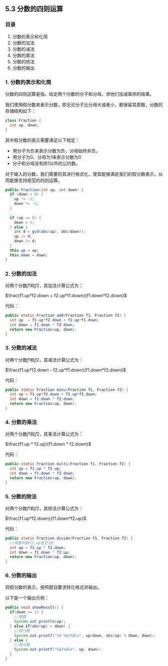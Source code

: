 ## 5.3 分数的四则运算

### 目录

1. 分数的表示和化简
2. 分数的加法
3. 分数的减法
4. 分数的乘法
5. 分数的除法
6. 分数的输出



### 1. 分数的表示和化简

分数的四则运算是指，给定两个分数的分子和分母，求他们加减乘除的结果。

我们使用假分数来表示分数，即无论分子比分母大或者小，都保留其原数，分数的存储结构如下：

```java
class Fraction {
  int up, down;
}
```

其中假分数的表示需要满足以下规定：

* 用分子为负来表示分数为负，分母始终非负。
* 用分子为0、分母为1来表示分数为0
* 分子和分母没有除1以外的公约数。



对于输入的分数，我们需要将其进行格式化，使其能够满足我们的假分数表示，从而能够支持规范的四则运算。

```java
public Fraction(int up, int down) {
  if (down < 0) {
    up *= -1;
    down *= -1;
  }
  
  if (up == 0) {
    down = 1;
  } else {
    int d = gcd(abs(up), abs(down));
    up /= d;
    down /= d;
  }
  this.up = up;
  this.down = down;
}
```



### 2. 分数的加法

对两个分数$f1$和$f2$，其加法计算公式为：

$\frac{f1.up*f2.down + f2.up*f1.down}{f1.down*f2.down}$

代码：

```java
public static Fraction add(Fraction f1, Fraction f2) {
  int up  = f1.up*f2.down + f2.up*f1.down;
  int down = f1.down * f2.down;
  return new Fraction(up, down);
}
```



### 3. 分数的减法

对两个分数$f1$和$f2$，其减法计算公式为：

$\frac{f1.up*f2.down - f2.up*f1.down}{f1.down*f2.down}$

代码：

```java
public static Fraction minu(Fraction f1, Fraction f2) {
  int up = f1.up*f2.down + f2.up*f1.down;
  int down = f1.down * f2.down;
  return new Fraction(up, down);
}
```



### 4. 分数的乘法

对两个分数$f1$和$f2$，其乘法计算公式为：

$\frac{f1.up * f2.up}{f1.down * f2.down}$

代码：

```java
public static Fraction multi(Fraction f1, Fraction f2) {
  int up = f1.up * f2.up;
  int down = f1.down * f2.down;
  return new Fraction(up, down);
}
```



### 5. 分数的除法

对两个分数$f1$和$f2$，其除法计算公式为：

$\frac{f1.up*f2.down}{f1.down*f2.up}$

代码：

```java
public static Fraction divide(Fraction f1, Fraction f2) {
  //需要判断f2.up是否为0
  int up = f1.up * f2.down;
  int down = f1.down * f2.up;
  return new Fraction(up, down);
}
```



### 6. 分数的输出

将假分数的表示，按照题目要求转化格式并输出。

以下是一个输出示例：

```java
public void showResult() {
  if(down == 1) {
    //整数
    System.out.println(up);
  } else if(abs(up) > down) {
    //假分数
    System.out.printf("%d %d/%d\n", up/down, abs(up) % down, down);
  } else {
    //真分数
    System.out.printf("%d/%d\n", up, down);
  }
}
```

